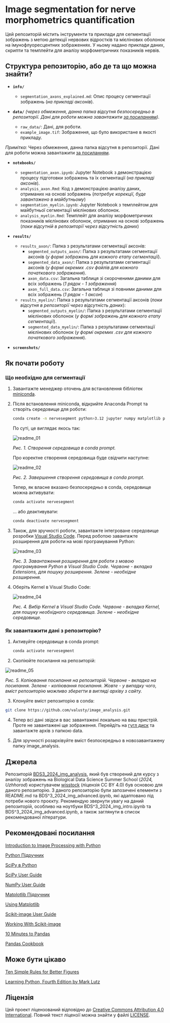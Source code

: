 # Image segmentation for nerve morphometrics quantification

Цей репозиторій містить інструменти та приклади для сегментації зображень з метою детекції нервових відростків та мієлінових оболонок на імунофлуоресцентних зображеннях. У ньому надано приклади даних, скрипти та темплейти для аналізу морфометричних показників нервів.

## Структура репозиторію, або де та що можна знайти?

- **`info/`**
  - `segmentation_axons_explained.md`: Опис процесу сегментації зображень (_на прикладі аксонів_).

- **`data/`**
 _(через обмеження, данна папка відсутня безпосередньо в репозиторії. Дані для роботи можна завантажити [за посиланням](https://drive.google.com/drive/folders/1CIet-skyebHqLCbWpyw9ZFww3RY7ucQ8?usp=sharing))._ 
  -  `raw_data/`: Дані, для роботи.
  -  `example_image.tif`: Зображення, що було використане в якості прикладу.

 _Примітка:_ Через обмеження, данна папка відсутня в репозиторії. Дані для роботи можна завантажити [за посиланням](https://drive.google.com/drive/folders/10Wn-dTwN0UtLtcn8KfkROa7r5fPOKVH-?usp=drive_link). 

- **`notebooks/`**
  - `segmentation_axon.ipynb`: Jupyter Notebook з демонстрацією процесу підготовки зображень та їх сегментації (_на прикладі аксонів_).
  - `analysis_axon.Rmd`: Код з демонстрацією аналізу даних, отриманих на основі зображень (_потребує корекції, буде завантажено в майбутньому_)
  - `segmentation_myelin.ipynb`: Jupyter Notebook з темплейтом для майбутньої сегментації мієлінових оболонок.
  - `analysis_myelin.Rmd`: Темплейт для аналізу морфометричних показників мієлінових оболонок, отриманих на основі зображень (_поки відсутній в репозиторії через відсутність даних_)

- **`results/`**
  - `results_axon/`: Папка з результатами сегментації аксонів:
    - `segmented_outputs_axon/`: Папка з результатами сегментації аксонів (_у формі зображень для кожного етапу сегментації_).
    - `segmented_data_axon/`: Папка з результатами сегментації аксонів (_у формі окремих .csv файлів для кожного початкового зображення_).
    - `axon_data.csv`: Загальна таблиця зі скороченими даними для всіх зображень (_1 рядок - 1 зображення_)
    - `axon_full_data.csv`: Загальна таблиця зі повними даними для всіх зображень (_1 рядок - 1 аксон_)
  - `results_myelin/`: Папка з результатами сегментації аксонів (_поки відсутня в репозиторії через відсутність даних_):
    - `segmented_outputs_myelin/`: Папка з результатами сегментації мієлінових оболонок (_у формі зображень для кожного етапу сегментації_).
    - `segmented_data_myelin/`: Папка з результатами сегментації мієлінових оболонок (_у формі окремих .csv для кожного початкового зображення_).

- **`screenshots/`** 

## Як почати роботу

### Що необхідно для сегментації

1. Завантажте менеджер оточень для встановлення бібліотек [miniconda](https://docs.anaconda.com/miniconda/).

2. Після встановлення miniconda, відкрийте Anaconda Prompt та створіть середовище для роботи:
   
   ``` bash
   conda create -n nervesegment python>3.12 jupyter numpy matplotlib pandas scipy scikit-image sympy
   ```
   По суті, це виглядає якось так:

   ![readme_01](screenshots/readme_01.png)

   
   _Рис. 1. Створення середовища в conda prompt._

   Про коректне створення середовища буде свідчити наступне:
   
   ![readme_02](screenshots/readme_02.png)

   
   _Рис. 2. Завершення створення середовища в conda prompt._

   Тепер, як власне вказано безпосередньо в condа, середовище можна активувати:
   
   ``` bash
   conda activate nervesegment
   ```

   ... aбо деактивувати:

   ``` bash
   conda deactivate nervesegment
   ```

3. Також, для зручності роботи, завантажте інтегроване середовище розробки [Visual Studio Code](https://code.visualstudio.com/). Перед роботою завантажте розширення для роботи на мові програмування Python:
      
   ![readme_03](screenshots/readme_03.png)
   
   _Рис. 3. Завантаження розширення для роботи з мовою програмування Python в Visual Studio Code. Червоне - вкладка Extensions, для пошуку розширення. Зелене - необхідне розширення._

4. Оберіть Kernel в Visual Studio Code:
      
   ![readme_04](screenshots/readme_04.png)
   
   _Рис. 4. Вибір Kernel в Visual Studio Code. Червоне - вкладка Kernel, для пошуку необхідного середовища. Зелене - необхідне середовище._ 

### Як завантажити дані з репозиторію?

1. Активуйте середовище в conda prompt:

   ``` bash
   conda activate nervesegment
   ```
2. Скопіюйте посилання на репозиторій:

  ![readme_05](screenshots/readme_05.png)

  _Рис. 5. Копіювання посилання на репозиторій. Червоне - вкладка на посилання. Зелене - копіювання посилання. Жовте - у випадку чого, вміст репозиторію можливо зберегти в вигляді архіву з сайту._

3. Клонуйте вміст репозиторію в conda:

  ``` bash
  git clone https://github.com/valusty/image_analysis.git
  ```

4. Тепер всі дані звідси в вас завантажені локально на ваш пристрій. Проте не завантажені ще зображення. Перейдіть на [гугл диск](https://drive.google.com/drive/folders/10Wn-dTwN0UtLtcn8KfkROa7r5fPOKVH-?usp=drive_link) та завантажте архів з папкою data.

5. Для зручності розархівуйте вміст безпосередньо в новозавантажену папку image_analysis.

## Джерела
Репозиторій [BDS3_2024_img_analysis](https://github.com/wisstock/BDS3_2024_img_analysis.git), який був створений для курсу з аналізу зображень на Biological Data Science Summer School (_2024, Uzhhorod_) користувачем [wisstock](https://github.com/wisstock) (ліцензія CC BY 4.0) був основою для даного репозиторію. З даного репозиторію були запозичені елементи з README.md та BDS^3_2024_img_advanced.ipynb, які адаптовано під потреби нового проєкту. Рекомендую звернути увагу на даний репозиторій, особливо на ноутбуки BDS^3_2024_img_intro.ipynb та BDS^3_2024_img_advanced.ipynb, а також заглянути в список рекомендованої літератури.

## Рекомендовані посилання

[Introduction to Image Processing with Python](https://datacarpentry.github.io/image-processing/01-introduction.html)

[Python Підручник](https://w3schoolsua.github.io/python/index.html#gsc.tab=0)

[SciPy в Python](https://www.guru99.com/uk/scipy-tutorial.html)

[SciPy User Guide](https://docs.scipy.org/doc/scipy-1.15.0/tutorial/index.html)

[NumPy User Guide](https://numpy.org/doc/stable/user/index.html#user)

[Matplotlib Підручник](https://w3schoolsua.github.io/python/matplotlib_intro.html#gsc.tab=0)

[Using Matplotlib](https://matplotlib.org/stable/users/index)

[Scikit-image User Guide](https://scikit-image.org/docs/stable/user_guide/install.html)

[Working With Scikit-image](https://datacarpentry.github.io/image-processing/03-skimage-images.html)

[10 Minutes to Pandas](https://pandas.pydata.org/pandas-docs/stable/user_guide/10min.html)

[Pandas Cookbook](https://pandas.pydata.org/pandas-docs/stable/user_guide/cookbook.html)

## Може бути цікаво

[Ten Simple Rules for Better Figures](https://inria.hal.science/hal-01063732/document)

[Learning Python, Fourth Edition by Mark Lutz](https://cfm.ehu.es/ricardo/docs/python/Learning_Python.pdf)

## Ліцензія
Цей проект ліцензований відповідно до [Creative Commons Attribution 4.0 International](https://creativecommons.org/licenses/by/4.0/). Повний текст ліцензії можна знайти у файлі [LICENSE](LICENSE).

